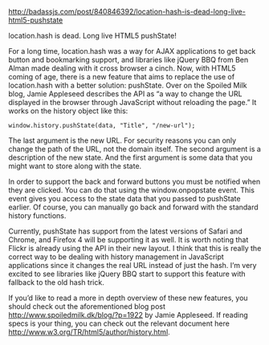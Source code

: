 <http://badassjs.com/post/840846392/location-hash-is-dead-long-live-html5-pushstate>

location.hash is dead. Long live HTML5 pushState!

For a long time, location.hash was a way for AJAX applications to get back button and bookmarking support, and libraries like jQuery BBQ from Ben Alman made dealing with it cross browser a cinch.  Now, with HTML5 coming of age, there is a new feature that aims to replace the use of location.hash with a better solution: pushState.  Over on the Spoiled Milk blog, Jamie Appleseed describes the API as “a way to change the URL displayed in the browser through JavaScript without reloading the page.”  It works on the history object like this:

````
window.history.pushState(data, "Title", "/new-url");
````

The last argument is the new URL.  For security reasons you can only change the path of the URL, not the domain itself.  The second argument is a description of the new state.  And the first argument is some data that you might want to store along with the state.

In order to support the back and forward buttons you must be notified when they are clicked.  You can do that using the window.onpopstate event.  This event gives you access to the state data that you passed to pushState earlier.  Of course, you can manually go back and forward with the standard history functions.

Currently, pushState has support from the latest versions of Safari and Chrome, and Firefox 4 will be supporting it as well.  It is worth noting that Flickr is already using the API in their new layout.  I think that this is really the correct way to be dealing with history management in JavaScript applications since it changes the real URL instead of just the hash.  I’m very excited to see libraries like jQuery BBQ start to support this feature with fallback to the old hash trick.

If you’d like to read a more in depth overview of these new features, you should check out the aforementioned blog post <http://www.spoiledmilk.dk/blog/?p=1922> by Jamie Appleseed.  If reading specs is your thing, you can check out the relevant document here <http://www.w3.org/TR/html5/author/history.html>.